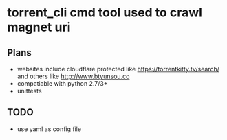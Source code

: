 # torrent_cli cmd tool used to crawl magnet uri
## Plans
- websites include cloudflare protected like https://torrentkitty.tv/search/ and others like http://www.btyunsou.co 
- compatiable with python 2.7/3+
- unittests
## TODO
- use yaml as config file
